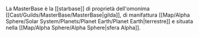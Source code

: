 La MasterBase è la [[starbase]] di proprietà dell'omonima [[Cast/Guilds/MasterBase/MasterBase|gilda]], di manifattura [[Map/Alpha Sphere/Solar System/Planets/Planet Earth/Planet Earth|terrestre]] e situata nella [[Map/Alpha Sphere/Alpha Sphere|sfera Alpha]].
